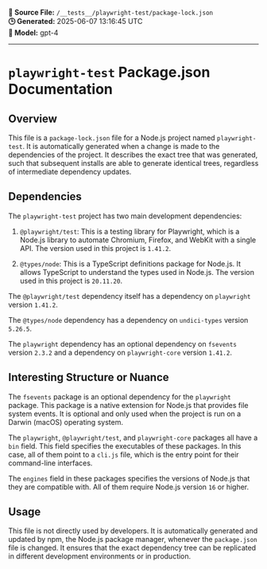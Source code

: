 **📄 Source File:** `/__tests__/playwright-test/package-lock.json`  
**🕒 Generated:** 2025-06-07 13:16:45 UTC  
**🤖 Model:** gpt-4

---

# `playwright-test` Package.json Documentation

## Overview

This file is a `package-lock.json` file for a Node.js project named `playwright-test`. It is automatically generated when a change is made to the dependencies of the project. It describes the exact tree that was generated, such that subsequent installs are able to generate identical trees, regardless of intermediate dependency updates.

## Dependencies

The `playwright-test` project has two main development dependencies:

1. `@playwright/test`: This is a testing library for Playwright, which is a Node.js library to automate Chromium, Firefox, and WebKit with a single API. The version used in this project is `1.41.2`.

2. `@types/node`: This is a TypeScript definitions package for Node.js. It allows TypeScript to understand the types used in Node.js. The version used in this project is `20.11.20`.

The `@playwright/test` dependency itself has a dependency on `playwright` version `1.41.2`.

The `@types/node` dependency has a dependency on `undici-types` version `5.26.5`.

The `playwright` dependency has an optional dependency on `fsevents` version `2.3.2` and a dependency on `playwright-core` version `1.41.2`.

## Interesting Structure or Nuance

The `fsevents` package is an optional dependency for the `playwright` package. This package is a native extension for Node.js that provides file system events. It is optional and only used when the project is run on a Darwin (macOS) operating system.

The `playwright`, `@playwright/test`, and `playwright-core` packages all have a `bin` field. This field specifies the executables of these packages. In this case, all of them point to a `cli.js` file, which is the entry point for their command-line interfaces.

The `engines` field in these packages specifies the versions of Node.js that they are compatible with. All of them require Node.js version `16` or higher.

## Usage

This file is not directly used by developers. It is automatically generated and updated by npm, the Node.js package manager, whenever the `package.json` file is changed. It ensures that the exact dependency tree can be replicated in different development environments or in production.